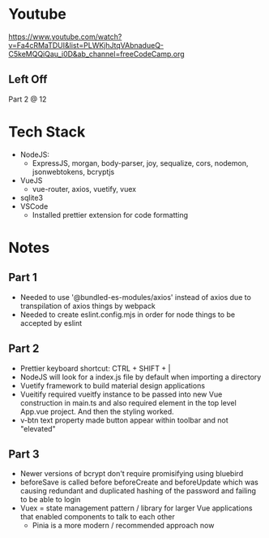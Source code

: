 # Youtube
https://www.youtube.com/watch?v=Fa4cRMaTDUI&list=PLWKjhJtqVAbnadueQ-C5keMQQiQau_i0D&ab_channel=freeCodeCamp.org

## Left Off
Part 2 @ 12

# Tech Stack
- NodeJS: 
  - ExpressJS, morgan, body-parser, joy, sequalize, cors, nodemon, jsonwebtokens, bcryptjs
- VueJS
  - vue-router, axios, vuetify, vuex
- sqlite3
- VSCode
  - Installed prettier extension for code formatting

# Notes
## Part 1
- Needed to use '@bundled-es-modules/axios' instead of axios due to transpilation of axios things by webpack
- Needed to create eslint.config.mjs in order for node things to be accepted by eslint

## Part 2
- Prettier keyboard shortcut: CTRL + SHIFT + |
- NodeJS will look for a index.js file by default when importing a directory
- Vuetify framework to build material design applications
- Vueitify required vueitfy instance to be passed into new Vue construction in main.ts and also required <v-app> element in the top level App.vue project. And then the styling worked.
- v-btn text property made button appear within toolbar and not "elevated"

## Part 3
- Newer versions of bcrypt don't require promisifying using bluebird
- beforeSave is called before beforeCreate and beforeUpdate which was causing redundant and duplicated hashing of the password and failing to be able to login
- Vuex = state management pattern / library for larger Vue applications that enabled components to talk to each other
  - Pinia is a more modern / recommended approach now
